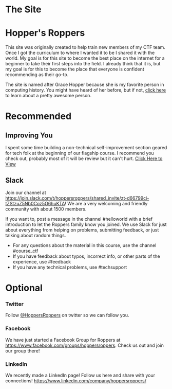 # The Site
# Hopper's Roppers 

This site was originally created to help train new members of my CTF team. Once I got the curriculum to where I wanted it to be I shared it with the world. My goal is for this site to become the best place on the internet for a beginner to take their first steps into the field. I already think that it is, but my goal is for this to become the place that everyone is confident recommending as their go-to.

The site is named after Grace Hopper because she is my favorite person in computing history. You might have heard of her before, but if not, [click here](https://news.yale.edu/2017/02/10/grace-murray-hopper-1906-1992-legacy-innovation-and-service) to learn about a pretty awesome person.

# Recommended 

## Improving You 

I spent some time building a non-technical self-improvement section geared for tech folk at the beginning of our flagship course. I recommend you check out, probably most of it will be review but it can't hurt. [Click Here to View]($@COURSEVIEWBYID*8@$#section-2)

## Slack

Join our channel at <https://join.slack.com/t/hoppersroppers/shared_invite/zt-d66799ci-tZStzuZ5Nb0Coz5O6huKTA>! We are a very welcoming and friendly community with about 1500 members. 

If you want to, post a message in the channel #helloworld with a brief introduction to let the Roppers family know you joined. We use Slack for just about everything from helping on problems, submitting feedback, or just talking about random things.

* For any questions about the material in this course, use the channel #course_ctf
* If you have feedback about typos, incorrect info, or other parts of the experience, use #feedback
* If you have any technical problems, use #techsupport

# Optional 

### Twitter

Follow <a href="https://twitter.com/hoppersroppers">@HoppersRoppers</a> on twitter so we can follow you. 

### Facebook

We have just started a Facebook Group for Roppers at <https://www.facebook.com/groups/hoppersroppers>. Check us out and join our group there!

### LinkedIn

We recently made a LinkedIn page! Follow us here and share with your connections! <https://www.linkedin.com/company/hoppersroppers/>
